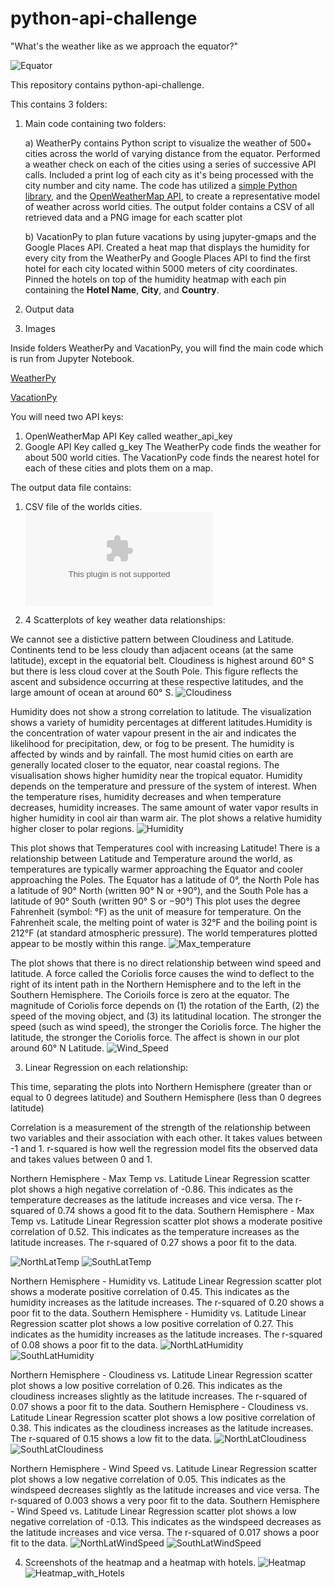 # python-api-challenge

"What's the weather like as we approach the equator?"

![Equator](Images/equatorsign.png)

This repository contains python-api-challenge.

This contains 3 folders:

1. Main code containing two folders: 

     a) WeatherPy contains Python script to visualize the weather of 500+ cities across the world of varying distance from the equator. Performed a weather check on each of the cities using a series of successive API calls. Included a print log of each city as it's being processed with the city number and city name. The code has utilized a [simple Python library](https://pypi.python.org/pypi/citipy), and the [OpenWeatherMap API](https://openweathermap.org/api), to create a representative model of weather across world cities. The output folder contains a CSV of all retrieved data and a PNG image for each scatter plot

     b) VacationPy to plan future vacations by using jupyter-gmaps and the Google Places API. Created a heat map that displays the humidity for every city from the WeatherPy and Google Places API to find the first hotel for each city located within 5000 meters of city coordinates. Pinned the hotels on top of the humidity heatmap with each pin containing the **Hotel Name**, **City**, and **Country**.

2. Output data

3. Images

Inside folders WeatherPy and VacationPy, you will find the main code which is run from Jupyter Notebook. 

[WeatherPy](main_code/VacationPy/VacationPy-code.ipynb) 

[VacationPy](main_code/WeatherPy/WeatherPy-code.ipynb)


You will need two API keys:
 1. OpenWeatherMap API Key called weather_api_key 
 2. Google API Key called g_key
The WeatherPy code finds the weather for about 500 world cities.
The VacationPy code finds the nearest hotel for each of these cities and plots them on a map.

The output data file contains:

1. CSV file of the worlds cities.
   ![City_Data](./output/cityweather_data.csv)

2. 4 Scatterplots of key weather data relationships:

We cannot see a distictive pattern between Cloudiness and Latitude. Continents tend to be less cloudy than adjacent oceans (at the same latitude), except in the equatorial belt. Cloudiness is highest around 60° S but there is less cloud cover at the South Pole. This figure reflects the ascent and subsidence occurring at these respective latitudes, and the large amount of ocean at around 60° S.
  ![Cloudiness](./output/LatCloudiness.png)

Humidity does not show a strong correlation to latitude. The visualization shows a variety of humidity percentages at different latitudes.Humidity is the concentration of water vapour present in the air and indicates the likelihood for precipitation, dew, or fog to be present.
The humidity is affected by winds and by rainfall. The most humid cities on earth are generally located closer to the equator, near coastal regions. The visualisation shows higher humidity near the tropical equator.
Humidity depends on the temperature and pressure of the system of interest. When the temperature rises, humidity decreases and when temperature decreases, humidity increases. The same amount of water vapor results in higher humidity in cool air than warm air. The plot shows a relative humidity higher closer to polar regions.
  ![Humidity](./output/LatHumidity.png)

This plot shows that Temperatures cool with increasing Latitude! There is a relationship between Latitude and Temperature around the world, as temperatures are typically warmer approaching the Equator and cooler approaching the Poles.
The Equator has a latitude of 0°, the North Pole has a latitude of 90° North (written 90° N or +90°), and the South Pole has a latitude of 90° South (written 90° S or −90°)
This plot uses the degree Fahrenheit (symbol: °F) as the unit of measure for temperature. On the Fahrenheit scale, the melting point of water is 32°F and the boiling point is 212°F (at standard atmospheric pressure). The world temperatures plotted appear to be mostly within this range.
  ![Max_temperature](./output/LatMaxTemp.png)


  The plot shows that there is no direct relationship between wind speed and latitude. 
A force called the Coriolis force causes the wind to deflect to the right of its intent path in the Northern Hemisphere and to the left in the Southern Hemisphere. The Corioils force is zero at the equator. The magnitude of Coriolis force depends on (1) the rotation of the Earth, (2) the speed of the moving object, and (3) its latitudinal location. The stronger the speed (such as wind speed), the stronger the Coriolis force. The higher the latitude, the stronger the Coriolis force. The affect is shown in our plot around 60° N Latitude.
  ![Wind_Speed](./output/LatWindSpeed.png)

3. Linear Regression on each relationship: 

This time, separating the plots into Northern Hemisphere (greater than or equal to 0 degrees latitude) and Southern Hemisphere (less than 0 degrees latitude)

Correlation is a measurement of the strength of the relationship between two variables and their association with each other. It takes values between -1 and 1. 
r-squared is how well the regression model fits the observed data and takes values between 0 and 1.

Northern Hemisphere - Max Temp vs. Latitude Linear Regression scatter plot shows a high negative correlation of -0.86. This indicates as the temperature decreases as the latitude increases and vice versa. The r-squared of 0.74 shows a good fit to the data.
Southern Hemisphere - Max Temp vs. Latitude Linear Regression scatter plot shows a moderate positive correlation of 0.52. This indicates as the temperature increases as the latitude increases. The r-squared of 0.27 shows a poor fit to the data.

 ![NorthLatTemp](./output/Regression/NorthLatTemp.png)
 ![SouthLatTemp](./output/Regression/SouthLatTemp.png)


Northern Hemisphere - Humidity vs. Latitude Linear Regression scatter plot shows a moderate positive correlation of 0.45. This indicates as the humidity increases as the latitude increases. The r-squared of 0.20 shows a poor fit to the data.
Southern Hemisphere - Humidity vs. Latitude Linear Regression scatter plot shows a low positive correlation of 0.27. This indicates as the humidity increases as the latitude increases. The r-squared of 0.08 shows a poor fit to the data.
  ![NorthLatHumidity](./output/Regression/NorthLatHumidity.png)
  ![SouthLatHumidity](./output/Regression/SouthLatHumidity.png)


Northern Hemisphere - Cloudiness vs. Latitude Linear Regression scatter plot shows a low positive correlation of 0.26. This indicates as the cloudiness increases slightly as the latitude increases. The r-squared of 0.07 shows a poor fit to the data.
Southern Hemisphere - Cloudiness vs. Latitude Linear Regression scatter plot shows a low positive correlation of 0.38. This indicates as the cloudiness increases as the latitude increases. The r-squared of 0.15 shows a low fit to the data.
  ![NorthLatCloudiness](./output/Regression/NorthLatCloudiness.png)
  ![SouthLatCloudiness](./output/Regression/SouthLatCloudiness.png)
 
Northern Hemisphere - Wind Speed vs. Latitude Linear Regression scatter plot shows a low negative correlation of 0.05. This indicates as the windspeed decreases slightly as the latitude increases and vice versa. The r-squared of 0.003 shows a very poor fit to the data.
Southern Hemisphere - Wind Speed vs. Latitude Linear Regression scatter plot shows a low negative correlation of -0.13. This indicates as the windspeed decreases as the latitude increases and vice versa. The r-squared of 0.017 shows a poor fit to the data.
  ![NorthLatWindSpeed](./output/Regression/NorthLatWindSpeed.png)
  ![SouthLatWindSpeed](./output/Regression/SouthLatWindSpeed.png)

4. Screenshots of the heatmap and a heatmap with hotels.
  ![Heatmap](./output/Heatmap.png)
  ![Heatmap_with_Hotels](./output/HeatmapHotels.png)

